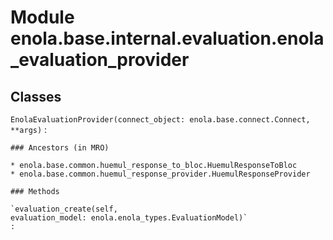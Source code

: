 Module enola.base.internal.evaluation.enola_evaluation_provider
===============================================================

Classes
-------

`EnolaEvaluationProvider(connect_object: enola.base.connect.Connect, **args)`
:   

    ### Ancestors (in MRO)

    * enola.base.common.huemul_response_to_bloc.HuemulResponseToBloc
    * enola.base.common.huemul_response_provider.HuemulResponseProvider

    ### Methods

    `evaluation_create(self, evaluation_model: enola.enola_types.EvaluationModel)`
    :